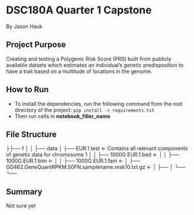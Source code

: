 # DSC180A Quarter 1 Capstone

By Jason Hauk

## Project Purpose

Creating and testing a Polygenic Risk Score (PRS) built from publicly available datsets which estimates an individual’s genetic predisposition to have a trait based on a multitude of locations in the genome.

## How to Run

* To install the dependencies, run the following command from the root directory of the project: `pip install -r requirements.txt`
* Then run cells in __notebook_filler_name__

## File Structure

├├── f
│
│
├── data
│  ├── EUR.1.test                                         <- Contains all relevant components of genetic data for chromosome 1
│  │  ├── 1000G.EUR.1.bed                                 <-
│  │  ├── 1000G.EUR.1.bim                                 <-
│  │  ├── 1000G.EUR.1.fam                                 <-
│  ├── GD462.GeneQuantRPKM.50FN.samplename.resk10.txt.gz  <-
│  ├──
│  └──
└──

## Summary

Not sure yet